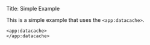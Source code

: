 Title: Simple Example

This is a simple example that uses the `<app:datacache>`.
	
	<app:datacache>
	</app:datacache>
	
